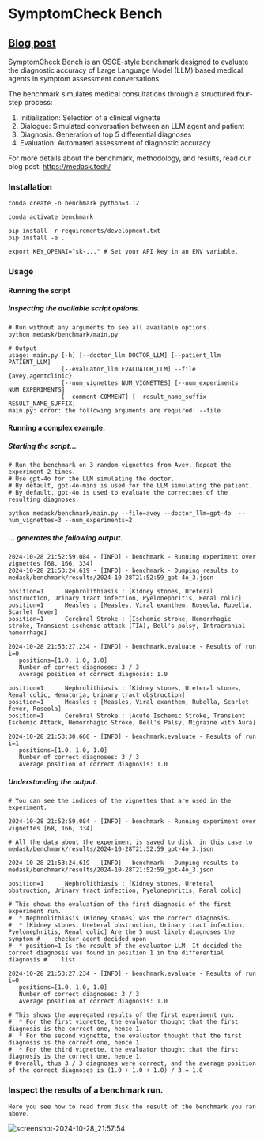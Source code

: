 # SymptomCheck Bench


## [Blog post](https://medask.tech/blogs/introducing-symptomcheck-bench)

SymptomCheck Bench is an OSCE-style benchmark designed to evaluate the diagnostic accuracy of Large Language Model (LLM) based medical agents in symptom assessment conversations.

The benchmark simulates medical consultations through a structured four-step process:
1. Initialization: Selection of a clinical vignette
2. Dialogue: Simulated conversation between an LLM agent and patient
3. Diagnosis: Generation of top 5 differential diagnoses
4. Evaluation: Automated assessment of diagnostic accuracy

For more details about the benchmark, methodology, and results, read our blog post:
https://medask.tech/


### Installation

```
conda create -n benchmark python=3.12

conda activate benchmark

pip install -r requirements/development.txt
pip install -e .

export KEY_OPENAI="sk-..." # Set your API key in an ENV variable.
```

### Usage

#### Running the script

##### Inspecting the available script options.
```
# Run without any arguments to see all available options.
python medask/benchmark/main.py

# Output
usage: main.py [-h] [--doctor_llm DOCTOR_LLM] [--patient_llm PATIENT_LLM]
               [--evaluator_llm EVALUATOR_LLM] --file {avey,agentclinic}
               [--num_vignettes NUM_VIGNETTES] [--num_experiments NUM_EXPERIMENTS]
               [--comment COMMENT] [--result_name_suffix RESULT_NAME_SUFFIX]
main.py: error: the following arguments are required: --file
```

#### Running a complex example.

##### Starting the script...
```
# Run the benchmark on 3 random vignettes from Avey. Repeat the experiment 2 times.
# Use gpt-4o for the LLM simulating the doctor.
# By default, gpt-4o-mini is used for the LLM simulating the patient.
# By default, gpt-4o is used to evaluate the correctnes of the resulting diagnoses.

python medask/benchmark/main.py --file=avey --doctor_llm=gpt-4o  --num_vignettes=3 --num_experiments=2
```

##### ... generates the following output.
```
2024-10-28 21:52:59,084 - [INFO] - benchmark - Running experiment over vignettes [68, 166, 334]
2024-10-28 21:53:24,619 - [INFO] - benchmark - Dumping results to medask/benchmark/results/2024-10-28T21:52:59_gpt-4o_3.json

position=1      Nephrolithiasis : [Kidney stones, Ureteral obstruction, Urinary tract infection, Pyelonephritis, Renal colic]
position=1      Measles : [Measles, Viral exanthem, Roseola, Rubella, Scarlet fever]
position=1      Cerebral Stroke : [Ischemic stroke, Hemorrhagic stroke, Transient ischemic attack (TIA), Bell's palsy, Intracranial hemorrhage]

2024-10-28 21:53:27,234 - [INFO] - benchmark.evaluate - Results of run i=0
   positions=[1.0, 1.0, 1.0]
   Number of correct diagnoses: 3 / 3
   Average position of correct diagnosis: 1.0

position=1      Nephrolithiasis : [Kidney stones, Ureteral stones, Renal colic, Hematuria, Urinary tract obstruction]
position=1      Measles : [Measles, Viral exanthem, Rubella, Scarlet fever, Roseola]
position=1      Cerebral Stroke : [Acute Ischemic Stroke, Transient Ischemic Attack, Hemorrhagic Stroke, Bell's Palsy, Migraine with Aura]

2024-10-28 21:53:30,660 - [INFO] - benchmark.evaluate - Results of run i=1
   positions=[1.0, 1.0, 1.0]
   Number of correct diagnoses: 3 / 3
   Average position of correct diagnosis: 1.0
```

##### Understanding the output.
```
# You can see the indices of the vignettes that are used in the experiment.

2024-10-28 21:52:59,084 - [INFO] - benchmark - Running experiment over vignettes [68, 166, 334]
```

```
# All the data about the experiment is saved to disk, in this case to  medask/benchmark/results/2024-10-28T21:52:59_gpt-4o_3.json

2024-10-28 21:53:24,619 - [INFO] - benchmark - Dumping results to medask/benchmark/results/2024-10-28T21:52:59_gpt-4o_3.json
```


```
position=1      Nephrolithiasis : [Kidney stones, Ureteral obstruction, Urinary tract infection, Pyelonephritis, Renal colic]

# This shows the evaluation of the first diagnosis of the first experiment run.
#  * Nephrolithiasis (Kidney stones) was the correct diagnosis.
#  * [Kidney stones, Ureteral obstruction, Urinary tract infection, Pyelonephritis, Renal colic] Are the 5 most likely diagnoses the symptom #    checker agent decided upon
#  * position=1 Is the result of the evaluator LLM. It decided the correct diagnosis was found in position 1 in the differential diagnosis #    list

```

```
2024-10-28 21:53:27,234 - [INFO] - benchmark.evaluate - Results of run i=0
   positions=[1.0, 1.0, 1.0]
   Number of correct diagnoses: 3 / 3
   Average position of correct diagnosis: 1.0

# This shows the aggregated results of the first experiment run:
#  * For the first vignette, the evaluator thought that the first diagnosis is the correct one, hence 1.
#  * For the second vignette, the evaluator thought that the first diagnosis is the correct one, hence 1.
#  * For the third vignette, the evaluator thought that the first diagnosis is the correct one, hence 1.
# Overall, thus 3 / 3 diagnoses were correct, and the average position of the correct diagnoses is (1.0 + 1.0 + 1.0) / 3 = 1.0

```

### Inspect the results of a benchmark run.

```
Here you see how to read from disk the result of the benchmark you ran above.
```

![screenshot-2024-10-28_21:57:54](https://github.com/user-attachments/assets/e5abad75-e85d-451c-ba5c-e496522614de)

